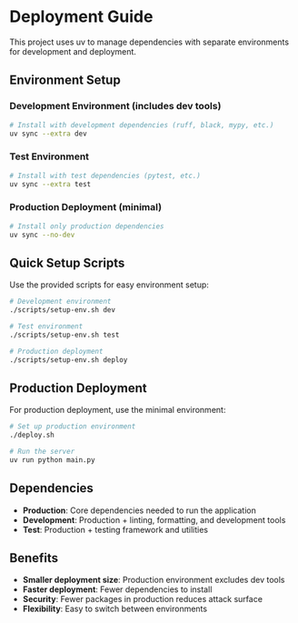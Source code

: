# Deployment Guide

This project uses uv to manage dependencies with separate environments for development and deployment.

## Environment Setup

### Development Environment (includes dev tools)
```bash
# Install with development dependencies (ruff, black, mypy, etc.)
uv sync --extra dev
```

### Test Environment
```bash
# Install with test dependencies (pytest, etc.)
uv sync --extra test
```

### Production Deployment (minimal)
```bash
# Install only production dependencies
uv sync --no-dev
```

## Quick Setup Scripts

Use the provided scripts for easy environment setup:

```bash
# Development environment
./scripts/setup-env.sh dev

# Test environment  
./scripts/setup-env.sh test

# Production deployment
./scripts/setup-env.sh deploy
```

## Production Deployment

For production deployment, use the minimal environment:

```bash
# Set up production environment
./deploy.sh

# Run the server
uv run python main.py
```

## Dependencies

- **Production**: Core dependencies needed to run the application
- **Development**: Production + linting, formatting, and development tools
- **Test**: Production + testing framework and utilities

## Benefits

- **Smaller deployment size**: Production environment excludes dev tools
- **Faster deployment**: Fewer dependencies to install
- **Security**: Fewer packages in production reduces attack surface
- **Flexibility**: Easy to switch between environments 